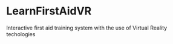 # LearnFirstAidVR
Interactive first aid training system with the use of Virtual Reality techologies
